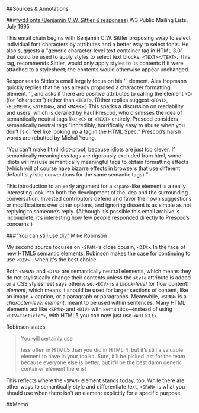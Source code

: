 ##Sources & Annotations

###[fwd:Fonts (Benjamin C.W. Sittler & responses)](http://lists.w3.org/Archives/Public/www-style/1995Jul/thread.html#msg11)
W3 Public Mailing Lists, July 1995

This email chain begins with Benjamin C.W. Sittler proposing sway to select individual font characters by attributes and a better way to select fonts. He also suggests a "generic character-level text container tag in HTML 3.0” that could be used to apply styles to select text blocks: `<TEXT></TEXT>`. This tag, recommends Sittler, would only apply styles to its contents if it were attached to a stylesheet; the contents would otherwise appear unchanged.

Responses to Sittler’s email largely focus on his '<TEXT>' element. Alex Hopmann quickly replies that he has already proposed a character formatting element. '<C>', and asks if there are positive attributes to calling the element `<C>` (for “character”) rather than `<TEXT>`. (Other replies suggest `<FONT>`, `<ELEMENT>`, `<STRING>`, and `<MARK>`.) This sparks a discussion on readability and users, which is derailed by Paul Prescod, who dismisses the idea of semantically neutral tags like `<C>` or `<TEXT>` entirely. Prescod considers semantically neutral tags "incredibly,  horrifically easy to abuse when you don’t [sic] feel like looking up a tag in the HTML Spec.” Prescod’s harsh words are rebutted by Michal Young.

<q>You can't make html idiot-proof, because idiots are just too clever.  If semantically meaningless tags are rigorously excluded from html, some idiots will misuse semantically meaningful tags to obtain formatting effects (which will of course have bizarre effects in browsers that use different default stylistic conventions for the same semantic tags).</q>

This introduction to an early argument for a `<span>`-like element is a really interesting look into both the development of the idea and the surrounding conversation. Invested contributors defend and favor their own suggestions or modifications over other options, and ignoring dissent is as simple as not replying to someone’s reply. (Although it’s possible this email archive is incomplete, it’s interesting how few people responded directly to Prescod’s concerns.)

###["You can still use div"](http://html5doctor.com/you-can-still-use-div/)
Mike Robinson

My second source focuses on `<SPAN>`'s close cousin, `<DIV>`. In the face of new HTML5 semantic elements, Robinson makes the case for continuing to use `<DIV>`—when it's the best choice.

Both `<SPAN>` and `<DIV>` are semantically neutral elements, which means they do not stylistically change their contents unless the `style` attribute is added or a CSS stylesheet says otherwise. `<DIV>` is a _block-level_ (or flow content) _element_, which means it should be used for larger sections of content, like an image + caption, or a paragraph or paragraphs. Meanwhile, `<SPAN>` is a _character-level element_, meant to be used within sentences. Many HTML elements act like `<SPAN>` and `<DIV>` with semantics—instead of using `<DIV="article">`, with HTML5 you can now just use `<ARTICLE>`.

Robinson states:

> You will certainly use <div> less often in HTML5 than you did in HTML 4, but it’s still a valuable element to have in your toolkit. Sure, it’ll be picked last for the team because everyone else is better, but it’ll be the best damn generic container element there is!

This reflects where the `<SPAN>` element stands today, too. While there are other ways to semantically style and differentiate text, `<SPAN>` is what you should use when there isn't an element explicitly for a specific purpose.

##Memo



